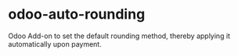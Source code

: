 # odoo-auto-rounding
Odoo Add-on to set the default rounding method, thereby applying it automatically upon payment.
